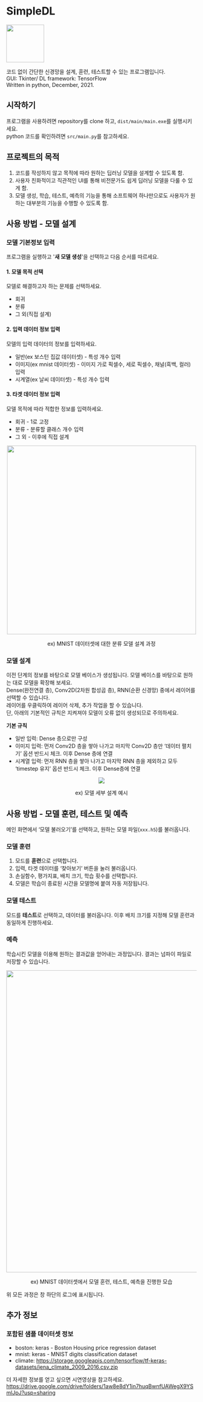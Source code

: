 # SimpleDL
<p>
<img src=https://user-images.githubusercontent.com/99002885/156101338-ee5aba26-23e6-4850-9f6b-4661c5e41950.png width = 100>
</p>

코드 없이 간단한 신경망을 설계, 훈련, 테스트할 수 있는 프로그램입니다.  
GUI: Tkinter/
DL framework: TensorFlow  
Written in python, December, 2021.

## 시작하기
프로그램을 사용하려면 repository를 clone 하고, `dist/main/main.exe`를 실행시키세요.  
python 코드를 확인하려면 `src/main.py`를 참고하세요.

## 프로젝트의 목적
 1. 코드를 작성하지 않고 목적에 따라 원하는 딥러닝 모델을 설계할 수 있도록 함.
 2. 사용자 친화적이고 직관적인 UI를 통해 비전문가도 쉽게 딥러닝 모델을 다룰 수 있게 함.
 3. 모델 생성, 학습, 테스트, 예측의 기능을 통해 소프트웨어 하나만으로도 사용자가 원하는 대부분의 기능을 수행할 수 있도록 함.

## 사용 방법 - 모델 설계
### 모델 기본정보 입력
프로그램을 실행하고 '**새 모델 생성**'을 선택하고 다음 순서를 따르세요. 
#### 1. 모델 목적 선택
모델로 해결하고자 하는 문제를 선택하세요. 
- 회귀
- 분류
- 그 외(직접 설계)
#### 2. 입력 데이터 정보 입력
모델의 입력 데이터의 정보를 입력하세요.  
- 일반(ex 보스턴 집값 데이터셋) - 특성 개수 입력  
- 이미지(ex mnist 데이터셋) - 이미지 가로 픽셀수, 세로 픽셀수, 채널(흑백, 컬러)  입력  
- 시계열(ex 날씨 데이터셋) - 특성 개수 입력  
#### 3. 타겟 데이터 정보 입력
모델 목적에 따라 적합한 정보를 입력하세요.
- 회귀 - 1로 고정
- 분류 - 분류할 클래스 개수 입력
- 그 외 - 이후에 직접 설계
<p align = "center">
<img src = https://user-images.githubusercontent.com/99002885/156099333-09f2f8e2-aa75-408e-a18d-3c54e6448662.PNG width = 500>
</p>
<p align = "center">
ex) MNIST 데이터셋에 대한 분류 모델 설계 과정
</p>

### 모델 설계
이전 단계의 정보를 바탕으로 모델 베이스가 생성됩니다. 모델 베이스를 바탕으로 원하는 대로 모델을 확장해 보세요.  
Dense(완전연결 층), Conv2D(2차원 합성곱 층), RNN(순환 신경망) 중에서 레이어를 선택할 수 있습니다.  
레이어를 우클릭하여 레이어 삭제, 추가 작업을 할 수 있습니다.  
단, 아래의 기본적인 규칙은 지켜져야 모델이 오류 없이 생성되므로 주의하세요.  

**기본 규칙**
- 일반 입력: Dense 층으로만 구성
- 이미지 입력: 먼저 Conv2D 층을 쌓아 나가고 마지막 Conv2D 층만 ‘데이터 펼치기’ 옵션 반드시 체크. 이후 Dense 층에 연결
- 시계열 입력: 먼저 RNN 층을 쌓아 나가고 마지막 RNN 층을 제외하고 모두 ‘timestep 유지’ 옵션 반드시 체크. 이후 Dense층에 연결
<p align = "center">
<img src = https://user-images.githubusercontent.com/99002885/156102838-fc96cec0-3e4e-4c42-bb25-86f7846cc5ba.png>
</p>
<p align = "center">
ex) 모델 세부 설계 예시
</p>

## 사용 방법 - 모델 훈련, 테스트 및 예측
메인 화면에서 ‘모델 불러오기’를 선택하고, 원하는 모델 파일(`xxx.h5`)를 불러옵니다.  
### 모델 훈련
1. 모드를 **훈련**으로 선택합니다.
2. 입력, 타겟 데이터를 ‘찾아보기’ 버튼을 눌러 불러옵니다.
3. 손실함수, 평가지표, 배치 크기, 학습 횟수를 선택합니다.
4. 모델은 학습이 종료된 시간을 모델명에 붙여 자동 저장됩니다.
### 모델 테스트
모드를 **테스트**로 선택하고, 데이터를 불러옵니다. 이후 배치 크기를 지정해 모델 훈련과 동일하게 진행하세요.
### 예측
학습시킨 모델을 이용해 원하는 결과값을 얻어내는 과정입니다. 결과는 넘파이 파일로 저장할 수 있습니다.

<p align = "center">
<img src = https://user-images.githubusercontent.com/99002885/156104037-dc2c1df2-231a-4125-8888-882ac325f10b.png width = 800>
</p>
<p align = "center">
ex) MNIST 데이터셋에서 모델 훈련, 테스트, 예측을 진행한 모습
</p>

위 모든 과정은 창 하단의 로그에 표시됩니다.

## 추가 정보
### 포함된 샘플 데이터셋 정보
- boston: keras - Boston Housing price regression dataset
- mnist: keras - MNIST digits classification dataset
- climate: https://storage.googleapis.com/tensorflow/tf-keras-datasets/jena_climate_2009_2016.csv.zip

더 자세한 정보를 얻고 싶으면 시연영상을 참고하세요.
https://drive.google.com/drive/folders/1aw8e8dY1in7huqBwnfUAWegX9YSmlJpJ?usp=sharing


